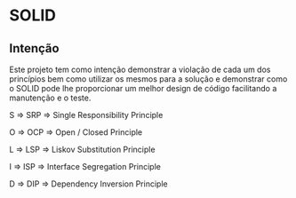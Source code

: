 # SOLID

## Intenção
Este projeto tem como intenção demonstrar a violação de cada um dos princípios bem como utilizar os mesmos para a solução e demonstrar como o SOLID pode lhe proporcionar um melhor design de código facilitando a manutenção e o teste.

S => SRP => Single Responsibility Principle

O => OCP => Open / Closed Principle

L => LSP => Liskov Substitution Principle

I => ISP => Interface Segregation Principle

D => DIP => Dependency Inversion Principle

